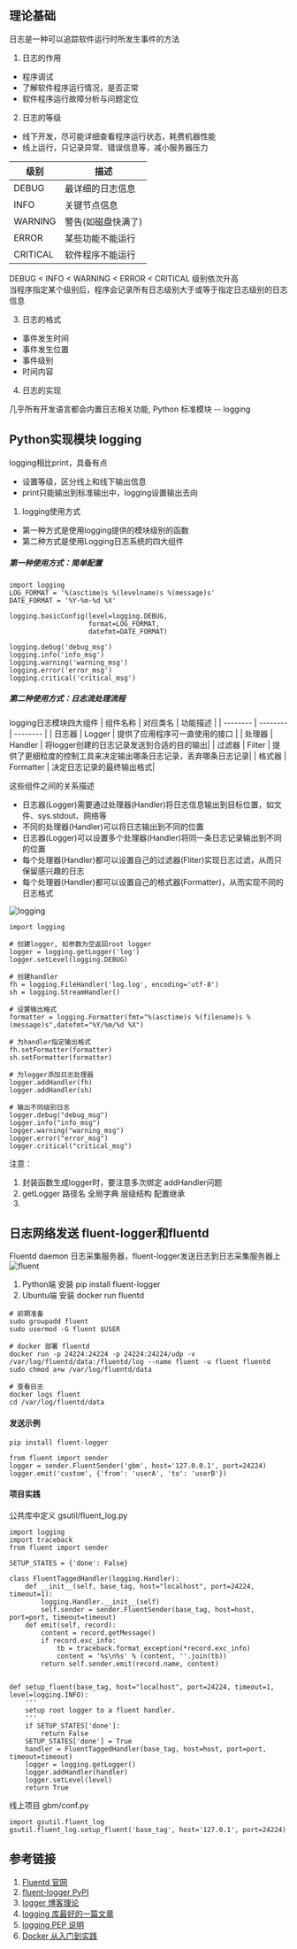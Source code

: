 
## 理论基础
日志是一种可以追踪软件运行时所发生事件的方法
1. 日志的作用
- 程序调试  
- 了解软件程序运行情况，是否正常
- 软件程序运行故障分析与问题定位

2. 日志的等级
- 线下开发，尽可能详细查看程序运行状态，耗费机器性能
- 线上运行，只记录异常、错误信息等，减小服务器压力


| 级别      |      描述         | 
| --------  | --------          |
| DEBUG     | 最详细的日志信息  | 
| INFO      | 关键节点信息      |
| WARNING   | 警告(如磁盘快满了)|
| ERROR     | 某些功能不能运行  |
| CRITICAL  | 软件程序不能运行  |

DEBUG < INFO < WARNING < ERROR < CRITICAL 级别依次升高  
当程序指定某个级别后，程序会记录所有日志级别大于或等于指定日志级别的日志信息

3. 日志的格式
- 事件发生时间
- 事件发生位置
- 事件级别
- 时间内容

4. 日志的实现

几乎所有开发语言都会内置日志相关功能, Python 标准模块 -- logging

## Python实现模块 logging

logging相比print，具备有点
- 设置等级，区分线上和线下输出信息
- print只能输出到标准输出中，logging设置输出去向

1. logging使用方式
- 第一种方式是使用logging提供的模块级别的函数
- 第二种方式是使用Logging日志系统的四大组件

##### 第一种使用方式：简单配置
```
import logging
LOG_FORMAT = '%(asctime)s %(levelname)s %(message)s'
DATE_FORMAT = '%Y-%m-%d %X'

logging.basicConfig(level=logging.DEBUG,
                    format=LOG_FORMAT,
                    datefmt=DATE_FORMAT)

logging.debug('debug_msg')
logging.info('info_msg')
logging.warning('warning_msg')
logging.error('error_msg')
logging.critical('critical_msg')
```

##### 第二种使用方式：日志流处理流程

logging日志模块四大组件
| 组件名称 | 对应类名  | 功能描述 |
| -------- | --------  | -------- |
| 日志器   | Logger    | 提供了应用程序可一直使用的接口 |
| 处理器   | Handler   | 将logger创建的日志记录发送到合适的目的输出|
| 过滤器   | Filter    | 提供了更细粒度的控制工具来决定输出哪条日志记录，丢弃哪条日志记录|
| 格式器   | Formatter | 决定日志记录的最终输出格式|

这些组件之间的关系描述
- 日志器(Logger)需要通过处理器(Handler)将日志信息输出到目标位置，如文件、sys.stdout、网络等
- 不同的处理器(Handler)可以将日志输出到不同的位置
- 日志器(Logger)可以设置多个处理器(Handler)将同一条日志记录输出到不同的位置
- 每个处理器(Handler)都可以设置自己的过滤器(Fliter)实现日志过滤，从而只保留感兴趣的日志
- 每个处理器(Handler)都可以设置自己的格式器(Formatter)，从而实现不同的日志格式



![logging](https://raw.githubusercontent.com/ni-ning/lightning/master/images/delta/logging.png)

```
import logging

# 创建logger, 如参数为空返回root logger
logger = logging.getLogger('log')
logger.setLevel(logging.DEBUG)

# 创建handler
fh = logging.FileHandler('log.log', encoding='utf-8')
sh = logging.StreamHandler()

# 设置输出格式
formatter = logging.Formatter(fmt="%(asctime)s %(filename)s %(message)s",datefmt="%Y/%m/%d %X")

# 为handler指定输出格式
fh.setFormatter(formatter)
sh.setFormatter(formatter)

# 为logger添加日志处理器
logger.addHandler(fh)
logger.addHandler(sh)

# 输出不同级别日志
logger.debug("debug_msg")
logger.info("info_msg")
logger.warning("warning_msg")
logger.error("error_msg")
logger.critical("critical_msg")
```

注意：
1. 封装函数生成logger时，要注意多次绑定 addHandler问题
2. getLogger 路径名 全局字典 层级结构 配置继承
3. 

## 日志网络发送 fluent-logger和fluentd
Fluentd daemon 日志采集服务器，fluent-logger发送日志到日志采集服务器上
![fluent](https://raw.githubusercontent.com/ni-ning/lightning/master/images/delta/fluent.png)



1. Python端 安装 pip install fluent-logger
2. Ubuntu端 安装 docker run fluentd

```
# 前期准备
sudo groupadd fluent
sudo usermod -G fluent $USER

# docker 部署 fluentd
docker run -p 24224:24224 -p 24224:24224/udp -v /var/log/fluentd/data:/fluentd/log --name fluent -u fluent fluentd
sudo chmod a+w /var/log/fluentd/data

# 查看日志
docker logs fluent
cd /var/log/fluentd/data
```

#### 发送示例
```
pip install fluent-logger

from fluent import sender
logger = sender.FluentSender('gbm', host='127.0.0.1', port=24224)
logger.emit('custom', {'from': 'userA', 'to': 'userB'})
```

#### 项目实践

公共库中定义 gsutil/fluent_log.py

```
import logging
import traceback
from fluent import sender

SETUP_STATES = {'done': False}

class FluentTaggedHandler(logging.Handler):
    def __init__(self, base_tag, host="localhost", port=24224, timeout=1):
        logging.Handler.__init__(self)
        self.sender = sender.FluentSender(base_tag, host=host, port=port, timeout=timeout)
    def emit(self, record):
        content = record.getMessage()
        if record.exc_info:
            tb = traceback.format_exception(*record.exc_info)
            content = '%s\n%s' % (content, ''.join(tb))
        return self.sender.emit(record.name, content)


def setup_fluent(base_tag, host="localhost", port=24224, timeout=1, level=logging.INFO):
    '''
    setup root logger to a fluent handler.
    '''
    if SETUP_STATES['done']:
        return False
    SETUP_STATES['done'] = True
    handler = FluentTaggedHandler(base_tag, host=host, port=port, timeout=timeout)
    logger = logging.getLogger()
    logger.addHandler(handler)
    logger.setLevel(level)
    return True
```

线上项目 gbm/conf.py

```
import gsutil.fluent_log
gsutil.fluent_log.setup_fluent('base_tag', host='127.0.1', port=24224)
```





## 参考链接
1. [Fluentd 官网](https://www.fluentd.org/)
2. [fluent-logger PyPI](https://pypi.org/project/fluent-logger/)
3. [logger 博客理论](https://www.cnblogs.com/Nicholas0707/p/9021672.html)
4. [logging 库最好的一篇文章](https://juejin.im/post/5bc2bd3a5188255c94465d31)
4. [logging PEP 说明](https://www.python.org/dev/peps/pep-0282/)
5. [Docker 从入门到实践](https://yeasy.gitbooks.io/docker_practice/)






